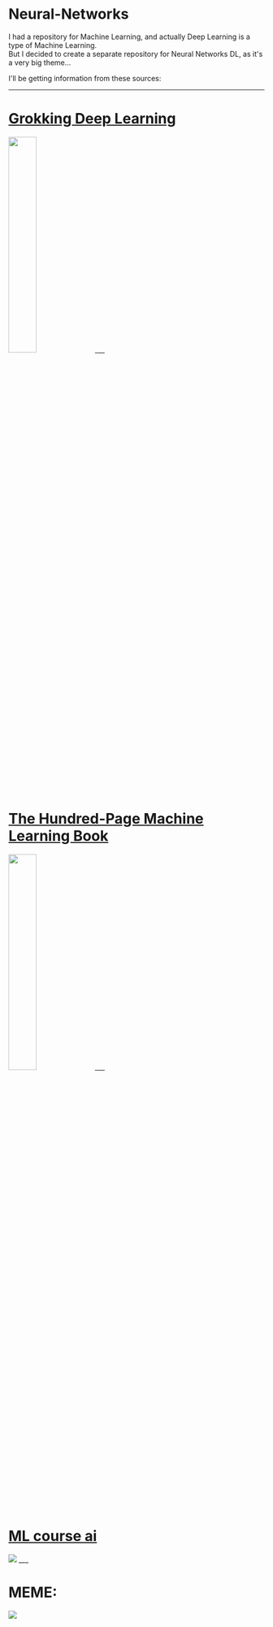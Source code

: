 # Neural-Networks

I had a repository for Machine Learning, and actually Deep Learning is a type of Machine Learning. <br>
But I decided to create a separate repository for Neural Networks DL, as it's a very big theme... <br>

I'll be getting information from these sources: <br>
___
# **<a href='https://www.amazon.com/Grokking-Deep-Learning-Andrew-Trask/dp/1617293709/ref=sr_1_1?crid=16PNXLJEU9CQK&keywords=grokking+deep+learning&qid=1699268470&sprefix=grokking+deep+learning%2Caps%2C183&sr=8-1'> Grokking Deep Learning </a>** <br>
<img src='https://www.oreilly.com/api/v2/epubs/9781617293702/files/cover.jpg' width=33%>
___

# **<a href='https://www.amazon.com/Hundred-Page-Machine-Learning-Book/dp/1777005477/ref=sr_1_1?crid=34NDULROYJOS1&keywords=100+page+machine+learning+book&qid=1699268677&sprefix=100+machine+l%2Caps%2C197&sr=8-1'> The Hundred-Page Machine Learning Book </a>** <br>

<img src='https://m.media-amazon.com/images/I/51OfJg+8G9L._AC_UF1000,1000_QL80_.jpg' width=33%>
___

# **<a href='https://mlcourse.ai/book/index.html'> ML course ai </a>** <br>
<img src='https://mlcourse.ai/_images/ods_stickers.jpg'>
___

# **MEME:** <br>
<img src='https://preview.redd.it/501nquvhz4bb1.jpg?width=640&crop=smart&auto=webp&s=c1a1d0f548483fdb1f39a36bb52705c8d3adbfcc'>
 
